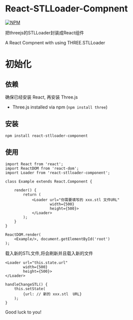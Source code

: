 # React-STLLoader-Compnent
[![NPM](https://nodei.co/npm/react-stlloader-component.png)](https://nodei.co/npm/react-stlloader-component/)

把threejs的STLLoader封装成React组件

A React Compnent with using THREE.STLLoader 

# 初始化

## 依赖
确保已经安装 React, 再安装 Three.js

* Three.js installed via npm (`npm install three`)

## 安装

`npm install react-stlloader-component`

## 使用

```
import React from 'react';
import ReactDOM from 'react-dom';
import Loader from 'react-stlloader-component';

class Example extends React.Component {

    render() {
        return (
            <Loader url="你需要填写的 xxx.stl 文件URL"
                    width={500}
                    height={500}>
            </Loader>
        );
    }
}

ReactDOM.render(
    <Example/>, document.getElementById('root')
); 
```

载入新的STL文件,<Loader />将会刷新并且载入新的文件
```
<Loader url="this.state.url"
        width={500}
        height={500}>
</Loader>

handleChangeSTL() {
    this.setState(
        {url: // 新的 xxx.stl  URL}
    );
}
```

Good luck to you!